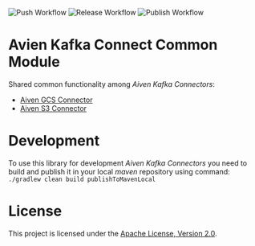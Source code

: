 ![Push Workflow](https://github.com/aiven/aiven-kafka-connect-commons/workflows/Push%20Workflow/badge.svg)
![Release Workflow](https://github.com/aiven/aiven-kafka-connect-commons/workflows/Release%20Workflow/badge.svg)
![Publish Workflow](https://github.com/aiven/aiven-kafka-connect-commons/workflows/Publish%20Workflow/badge.svg)

# Avien Kafka Connect Common Module

Shared common functionality among *Aiven Kafka Connectors*:
- [Aiven GCS Connector](https://github.com/aiven/aiven-kafka-connect-gcs)
- [Aiven S3 Connector](https://github.com/aiven/aiven-kafka-connect-s3)

# Development

To use this library for development *Aiven Kafka Connectors* you need to build and publish it in your local *maven* repository using command:
<br/>
`./gradlew clean build publishToMavenLocal`

# License

This project is licensed under the [Apache License, Version 2.0](LICENSE).
